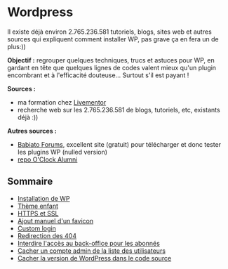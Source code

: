 # Wordpress

Il existe déjà environ 2.765.236.581 tutoriels, blogs, sites web et autres sources qui expliquent comment installer WP, pas grave ça en fera un de plus:))

**Objectif :** regrouper quelques techniques, trucs et astuces pour WP, en gardant en tête que quelques lignes de codes valent mieux qu'un plugin encombrant et à l'efficacité douteuse... Surtout s'il est payant !

**Sources :**
  * ma formation chez [Livementor](https://www.livementor.com/formation/wordpress/)
  * recherche web sur les 2.765.236.581 de blogs, tutoriels, etc, existants déjà :))

**Autres sources :**
  * [Babiato Forums](https://babiato.org/), excellent site (gratuit) pour télécharger et donc tester les plugins WP (nulled version)
  * [repo O'Clock Alumni](https://github.com/O-clock-Alumni/fiches-recap/tree/master/wordpress)
  
## Sommaire
 * [Installation de WP](techwp/installation.md)
 * [Thème enfant](techwp/child.md)
 * [HTTPS et SSL](techwp/https-ssl.md)
 * [Ajout manuel d'un favicon](techwp/favicon.md)
 * [Custom login](techwp/custom-login.md)
 * [Redirection des 404](techwp/404.md)
 * [Interdire l'accès au back-office pour les abonnés](techwp/admin-bo.md)
 * [Cacher un compte admin de la liste des utilisateurs](techwp/hide-admin.md)
 * [Cacher la version de WordPress dans le code source](techwp/hide-version.md)
 
